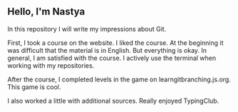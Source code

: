 ## Hello, I'm Nastya

In this repository I will write my impressions about Git.

First, I took a course on the website. I liked the course.
At the beginning it was difficult that the material is in English. But everything is okay.
In general, I am satisfied with the course. I actively use the terminal when working with my repositories.

After the course, I completed levels in the game on learngitbranching.js.org. This game is cool.

I also worked a little with additional sources. Really enjoyed TypingClub.
